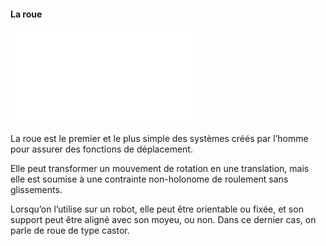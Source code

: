 #### La roue

![$\dot x \sin\theta - \dot y \cos\theta = 0$](tikz/roue.pdf)

<div class="notes">

La roue est le premier et le plus simple des systèmes créés par l’homme pour assurer des fonctions de déplacement.

Elle peut transformer un mouvement de rotation en une translation, mais elle est soumise à une contrainte non-holonome
de roulement sans glissements.

Lorsqu’on l’utilise sur un robot, elle peut être orientable ou fixée, et son support peut être aligné avec son moyeu,
ou non. Dans ce dernier cas, on parle de roue de type castor.

</div>

